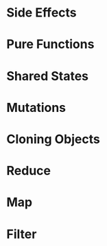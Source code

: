 # Side Effects
# Pure Functions
# Shared States
# Mutations
# Cloning Objects
# Reduce
# Map
# Filter

